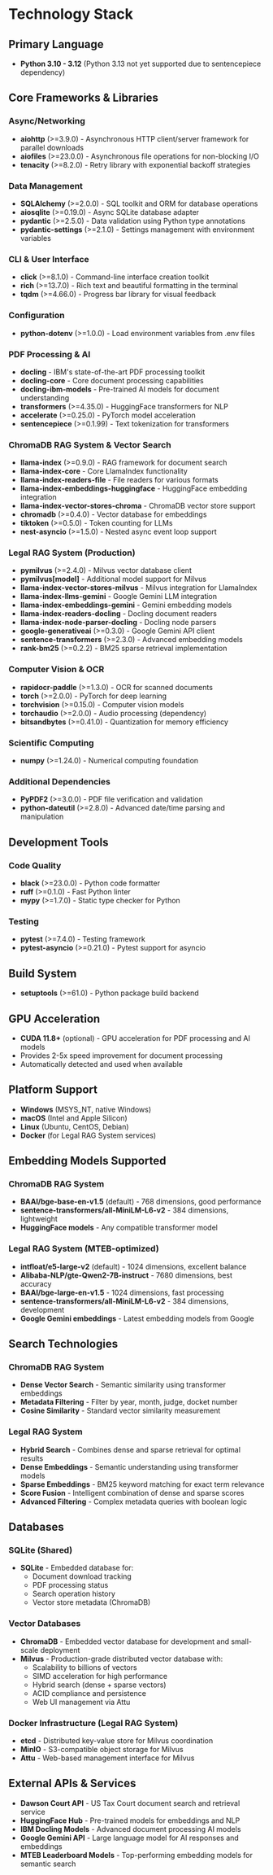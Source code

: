 # Technology Stack

## Primary Language
- **Python 3.10 - 3.12** (Python 3.13 not yet supported due to sentencepiece dependency)

## Core Frameworks & Libraries

### Async/Networking
- **aiohttp** (>=3.9.0) - Asynchronous HTTP client/server framework for parallel downloads
- **aiofiles** (>=23.0.0) - Asynchronous file operations for non-blocking I/O
- **tenacity** (>=8.2.0) - Retry library with exponential backoff strategies

### Data Management
- **SQLAlchemy** (>=2.0.0) - SQL toolkit and ORM for database operations
- **aiosqlite** (>=0.19.0) - Async SQLite database adapter
- **pydantic** (>=2.5.0) - Data validation using Python type annotations
- **pydantic-settings** (>=2.1.0) - Settings management with environment variables

### CLI & User Interface
- **click** (>=8.1.0) - Command-line interface creation toolkit
- **rich** (>=13.7.0) - Rich text and beautiful formatting in the terminal
- **tqdm** (>=4.66.0) - Progress bar library for visual feedback

### Configuration
- **python-dotenv** (>=1.0.0) - Load environment variables from .env files

### PDF Processing & AI
- **docling** - IBM's state-of-the-art PDF processing toolkit
- **docling-core** - Core document processing capabilities
- **docling-ibm-models** - Pre-trained AI models for document understanding
- **transformers** (>=4.35.0) - HuggingFace transformers for NLP
- **accelerate** (>=0.25.0) - PyTorch model acceleration
- **sentencepiece** (>=0.1.99) - Text tokenization for transformers

### ChromaDB RAG System & Vector Search
- **llama-index** (>=0.9.0) - RAG framework for document search
- **llama-index-core** - Core LlamaIndex functionality
- **llama-index-readers-file** - File readers for various formats
- **llama-index-embeddings-huggingface** - HuggingFace embedding integration
- **llama-index-vector-stores-chroma** - ChromaDB vector store support
- **chromadb** (>=0.4.0) - Vector database for embeddings
- **tiktoken** (>=0.5.0) - Token counting for LLMs
- **nest-asyncio** (>=1.5.0) - Nested async event loop support

### Legal RAG System (Production)
- **pymilvus** (>=2.4.0) - Milvus vector database client
- **pymilvus[model]** - Additional model support for Milvus
- **llama-index-vector-stores-milvus** - Milvus integration for LlamaIndex
- **llama-index-llms-gemini** - Google Gemini LLM integration
- **llama-index-embeddings-gemini** - Gemini embedding models
- **llama-index-readers-docling** - Docling document readers
- **llama-index-node-parser-docling** - Docling node parsers
- **google-generativeai** (>=0.3.0) - Google Gemini API client
- **sentence-transformers** (>=2.3.0) - Advanced embedding models
- **rank-bm25** (>=0.2.2) - BM25 sparse retrieval implementation

### Computer Vision & OCR
- **rapidocr-paddle** (>=1.3.0) - OCR for scanned documents
- **torch** (>=2.0.0) - PyTorch for deep learning
- **torchvision** (>=0.15.0) - Computer vision models
- **torchaudio** (>=2.0.0) - Audio processing (dependency)
- **bitsandbytes** (>=0.41.0) - Quantization for memory efficiency

### Scientific Computing
- **numpy** (>=1.24.0) - Numerical computing foundation

### Additional Dependencies
- **PyPDF2** (>=3.0.0) - PDF file verification and validation
- **python-dateutil** (>=2.8.0) - Advanced date/time parsing and manipulation

## Development Tools

### Code Quality
- **black** (>=23.0.0) - Python code formatter
- **ruff** (>=0.1.0) - Fast Python linter
- **mypy** (>=1.7.0) - Static type checker for Python

### Testing
- **pytest** (>=7.4.0) - Testing framework
- **pytest-asyncio** (>=0.21.0) - Pytest support for asyncio

## Build System
- **setuptools** (>=61.0) - Python package build backend

## GPU Acceleration
- **CUDA 11.8+** (optional) - GPU acceleration for PDF processing and AI models
- Provides 2-5x speed improvement for document processing
- Automatically detected and used when available

## Platform Support
- **Windows** (MSYS_NT, native Windows)
- **macOS** (Intel and Apple Silicon)
- **Linux** (Ubuntu, CentOS, Debian)
- **Docker** (for Legal RAG System services)

## Embedding Models Supported

### ChromaDB RAG System
- **BAAI/bge-base-en-v1.5** (default) - 768 dimensions, good performance
- **sentence-transformers/all-MiniLM-L6-v2** - 384 dimensions, lightweight
- **HuggingFace models** - Any compatible transformer model

### Legal RAG System (MTEB-optimized)
- **intfloat/e5-large-v2** (default) - 1024 dimensions, excellent balance
- **Alibaba-NLP/gte-Qwen2-7B-instruct** - 7680 dimensions, best accuracy
- **BAAI/bge-large-en-v1.5** - 1024 dimensions, fast processing
- **sentence-transformers/all-MiniLM-L6-v2** - 384 dimensions, development
- **Google Gemini embeddings** - Latest embedding models from Google

## Search Technologies

### ChromaDB RAG System
- **Dense Vector Search** - Semantic similarity using transformer embeddings
- **Metadata Filtering** - Filter by year, month, judge, docket number
- **Cosine Similarity** - Standard vector similarity measurement

### Legal RAG System
- **Hybrid Search** - Combines dense and sparse retrieval for optimal results
- **Dense Embeddings** - Semantic understanding using transformer models
- **Sparse Embeddings** - BM25 keyword matching for exact term relevance
- **Score Fusion** - Intelligent combination of dense and sparse scores
- **Advanced Filtering** - Complex metadata queries with boolean logic

## Databases

### SQLite (Shared)
- **SQLite** - Embedded database for:
  - Document download tracking
  - PDF processing status
  - Search operation history
  - Vector store metadata (ChromaDB)

### Vector Databases
- **ChromaDB** - Embedded vector database for development and small-scale deployment
- **Milvus** - Production-grade distributed vector database with:
  - Scalability to billions of vectors
  - SIMD acceleration for high performance
  - Hybrid search (dense + sparse vectors)
  - ACID compliance and persistence
  - Web UI management via Attu

### Docker Infrastructure (Legal RAG System)
- **etcd** - Distributed key-value store for Milvus coordination
- **MinIO** - S3-compatible object storage for Milvus
- **Attu** - Web-based management interface for Milvus

## External APIs & Services
- **Dawson Court API** - US Tax Court document search and retrieval service
- **HuggingFace Hub** - Pre-trained models for embeddings and NLP
- **IBM Docling Models** - Advanced document processing AI models
- **Google Gemini API** - Large language model for AI responses and embeddings
- **MTEB Leaderboard Models** - Top-performing embedding models for semantic search